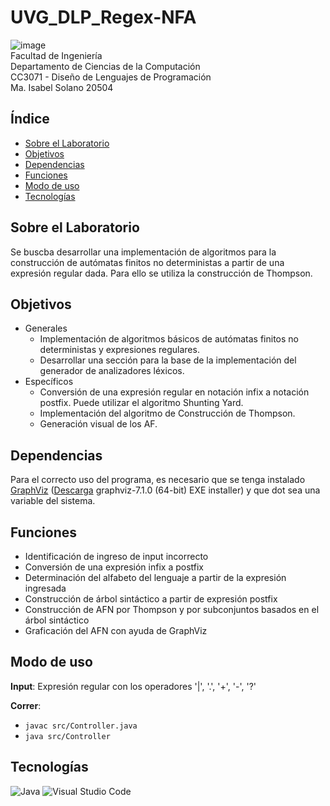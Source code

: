 # UVG_DLP_Regex-NFA

![image](https://user-images.githubusercontent.com/60373842/221439305-0e3391c1-9e72-4a1c-921d-1bbbe91b4f29.png) <br>
Facultad de Ingeniería <br>
Departamento de Ciencias de la Computación <br>
CC3071 - Diseño de Lenguajes de Programación <br>
Ma. Isabel Solano 20504 <br>

## Índice
* [Sobre el Laboratorio](https://github.com/MaIsabelSolano/UVG_DLP_Regex-NFA/edit/main/README.md#sobre-el-laboratorio)
* [Objetivos](https://github.com/MaIsabelSolano/UVG_DLP_Regex-NFA/edit/main/README.md#objetivos)
* [Dependencias](https://github.com/MaIsabelSolano/UVG_DLP_Regex-NFA/edit/main/README.md#dependencias)
* [Funciones](https://github.com/MaIsabelSolano/UVG_DLP_Regex-NFA/edit/main/README.md#funciones)
* [Modo de uso](https://github.com/MaIsabelSolano/UVG_DLP_Regex-NFA/edit/main/README.md#modo-de-uso)
* [Tecnologías](https://github.com/MaIsabelSolano/UVG_DLP_Regex-NFA/blob/main/README.md#tecnologías)

## Sobre el Laboratorio
Se buscba desarrollar una implementación de algoritmos para la construcción de autómatas finitos no deterministas a partir de una expresión regular dada. Para ello se utiliza la construcción de Thompson. 

## Objetivos
* Generales
  * Implementación de algoritmos básicos de autómatas finitos no deterministas y expresiones regulares.
  * Desarrollar una sección para la base de la implementación del generador de analizadores léxicos.
* Específicos
  * Conversión de una expresión regular en notación infix a notación postfix. Puede utilizar el algoritmo Shunting Yard.
  * Implementación del algoritmo de Construcción de Thompson.
  * Generación visual de los AF.

## Dependencias
Para el correcto uso del programa, es necesario que se tenga instalado [GraphViz](https://github.com/nidi3/graphviz-java) ([Descarga](https://graphviz.org/download/) graphviz-7.1.0 (64-bit) EXE installer) y que dot sea una variable del sistema. 

## Funciones
* Identificación de ingreso de input incorrecto
* Conversión de una expresión infix a postfix
* Determinación del alfabeto del lenguaje a partir de la expresión ingresada
* Construcción de árbol sintáctico a partir de expresión postfix
* Construcción de AFN por Thompson y por subconjuntos basados en el árbol sintáctico
* Graficación del AFN con ayuda de GraphViz

## Modo de uso 
<b>Input</b>: Expresión regular con los operadores '|', '.', '+', '-', '?'

<b>Correr</b>:
* `javac src/Controller.java`
* `java src/Controller`

## Tecnologías
![Java](https://img.shields.io/badge/java-%23ED8B00.svg?style=for-the-badge&logo=java&logoColor=white) ![Visual Studio Code](https://img.shields.io/badge/Visual%20Studio%20Code-0078d7.svg?style=for-the-badge&logo=visual-studio-code&logoColor=white)
